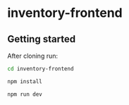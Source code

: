 # inventory-frontend



## Getting started

After cloning run:

```bash
cd inventory-frontend
```

```bash
npm install
```

```bash
npm run dev
```
